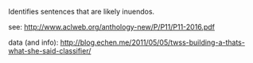 Identifies sentences that are likely inuendos.

see:
http://www.aclweb.org/anthology-new/P/P11/P11-2016.pdf

data (and info):
http://blog.echen.me/2011/05/05/twss-building-a-thats-what-she-said-classifier/
